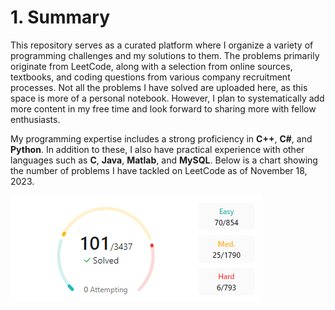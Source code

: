 # 1. Summary

This repository serves as a curated platform where I organize a variety of programming challenges and my solutions to them. The problems primarily originate from LeetCode, along with a selection from online sources, textbooks, and coding questions from various company recruitment processes. Not all the problems I have solved are uploaded here, as this space is more of a personal notebook. However, I plan to systematically add more content in my free time and look forward to sharing more with fellow enthusiasts.

My programming expertise includes a strong proficiency in **C++**, **C#**, and **Python**. In addition to these, I also have practical experience with other languages such as **C**, **Java**, **Matlab**, and **MySQL**. Below is a chart showing the number of problems I have tackled on LeetCode as of November 18, 2023.

![Image Error](./SolvedProblems_20250131.png)
